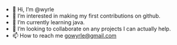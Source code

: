 - 👋 Hi, I’m @wyrle
- 👀 I’m interested in making my first contributions on github.
- 🌱 I’m currently learning java.
- 💞️ I’m looking to collaborate on any projects I can actually help.
- 📫 How to reach me gowyrle@gmail.com

<!---
wyrle/wyrle is a ✨ special ✨ repository because its `README.md` (this file) appears on your GitHub profile.
You can click the Preview link to take a look at your changes.
--->

